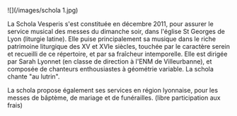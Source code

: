 ![](/images/schola 1.jpg)

<p>
La Schola Vesperis s'est constituée en décembre 2011, pour assurer le 
service musical des messes du dimanche soir, dans l'église St Georges 
de Lyon (liturgie latine). Elle puise principalement sa musique dans le 
riche patrimoine liturgique des XV et XVIe siècles, touchée par le 
caractère serein et recueilli de ce répertoire, et par sa fraîcheur 
intemporelle. Elle est dirigée par Sarah Lyonnet (en classe de direction 
à l'ENM de Villeurbanne), et composée de chanteurs enthousiastes à 
géométrie variable. La schola chante "au lutrin".
</p>

<p>
La schola propose également ses services en région lyonnaise, pour les 
messes de bâptème, de mariage et de funérailles. (libre participation 
aux frais)
</p>